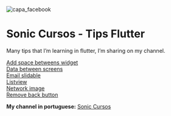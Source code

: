 ![capa_facebook](https://user-images.githubusercontent.com/20490835/113493929-e199b000-94b1-11eb-97a2-a12fea3cbf4c.png)

# Sonic Cursos - Tips Flutter

Many tips that I’m learning in flutter, I’m sharing on my channel.

<a href="https://github.com/fabiosantiagopaixao/sonic_cursos_flutter/tree/feature/add_space_widget">Add space betweens widget</a><br />
<a href="https://github.com/fabiosantiagopaixao/sonic_cursos_flutter/tree/feature/data_between_screens">Data between screens</a><br />
<a href="https://github.com/fabiosantiagopaixao/sonic_cursos_flutter/tree/feature/email_slidable">Email slidable</a><br />
<a href="https://github.com/fabiosantiagopaixao/sonic_cursos_flutter/tree/feature/listview">Listview</a><br />
<a href="https://github.com/fabiosantiagopaixao/sonic_cursos_flutter/tree/feature/network_image">Network image</a><br />
<a href="https://github.com/fabiosantiagopaixao/sonic_cursos_flutter/tree/feature/remove_back_button">Remove back button</a><br />

<b>My channel in portuguese:</b> <a href="https://www.youtube.com/channel/UCfegi9brT0ZwiqdU1km_GAQ">Sonic Cursos</a>
